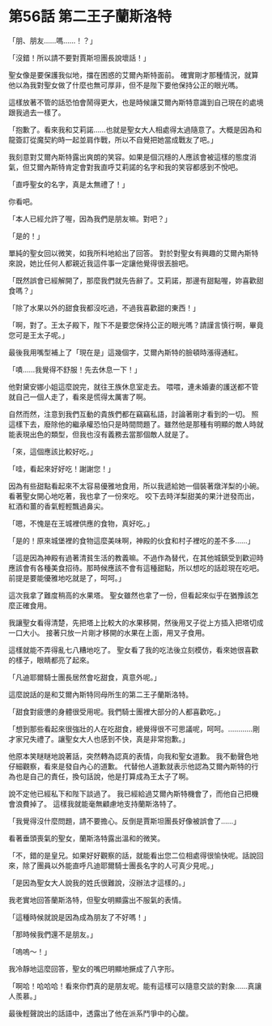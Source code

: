 # 第56話 第二王子蘭斯洛特

「朋、朋友……嗎……！？」

「沒錯！所以請不要對賈斯坦團長說壞話！」

聖女像是要保護我似地，擋在困惑的艾爾內斯特面前。
確實剛才那種情況，就算他以為我對聖女做了什麼也無可厚非，但不是陛下要他保持公正的眼光嗎。

這樣放著不管的話恐怕會鬧得更大，也是時候讓艾爾內斯特意識到自己現在的處境跟我過去一樣了。

「抱歉了。看來我和艾莉諾……也就是聖女大人相處得太過隨意了。大概是因為和龍簽訂從魔契約時一起並肩作戰，所以不自覺把她當成戰友了吧。」

我刻意對艾爾內斯特露出爽朗的笑容。如果是個沉穩的人應該會被這樣的態度消氣，但艾爾內斯特肯定會對我直呼艾莉諾的名字和我的笑容都感到不悅吧。

「直呼聖女的名字，真是太無禮了！」

你看吧。

「本人已經允許了喔，因為我們是朋友嘛。對吧？」

「是的！」

單純的聖女回以微笑，如我所料地給出了回答。
對於對聖女有興趣的艾爾內斯特來說，她比任何人都親近我這件事一定讓他覺得很丟臉吧。

「既然誤會已經解開了，那麼我們就先告辭了。艾莉諾，那邊有甜點喔，妳喜歡甜食嗎？」

「除了水果以外的甜食我都沒吃過，不過我喜歡甜的東西！」

「啊，對了。王太子殿下，陛下不是要您保持公正的眼光嗎？請謹言慎行啊，畢竟您可是王太子呢。」

最後我用嘴型補上了「現在是」這幾個字，艾爾內斯特的臉頓時漲得通紅。

「嘖……我覺得不舒服！先去休息一下！」

他對黛安娜小姐這麼說完，就往王族休息室走去。
喂喂，連未婚妻的護送都不管就自己一個人走了，看來是慌得太厲害了啊。

自然而然，注意到我們互動的貴族們都在竊竊私語，討論著剛才看到的一切。
照這樣下去，廢除他的繼承權恐怕只是時間問題了。雖然他是那種有明顯的敵人時就能表現出色的類型，但我也沒有義務去當那個敵人就是了。

「來，這個應該比較好吃。」

「哇，看起來好好吃！謝謝您！」

因為有些甜點看起來不太容易優雅地食用，所以我遞給她一個裝著燉洋梨的小碗。
看著聖女開心地吃著，我也拿了一份來吃。
咬下去時洋梨甜美的果汁迸發而出，紅酒和薑的香氣輕輕飄過鼻尖。

「嗯，不愧是在王城裡供應的食物，真好吃。」

「是的！原來城堡裡的食物這麼美味啊，神殿的伙食和村子裡吃的差不多……」

「這是因為神殿有過著清貧生活的教義嘛。不過作為替代，在其他城鎮受到歡迎時應該會有各種美食招待。那時候應該不會有這種甜點，所以想吃的話趁現在吃吧。前提是要能優雅地吃就是了，呵呵。」

這次我拿了難度稍高的水果塔。
聖女雖然也拿了一份，但看起來似乎在猶豫該怎麼正確食用。

我讓聖女看得清楚，先把塔上比較大的水果移開，然後用叉子從上方插入把塔切成一口大小。
接著只放一片剛才移開的水果在上面，用叉子食用。

這樣就能不弄得亂七八糟地吃了。
聖女看了我的吃法後立刻模仿，看來她很喜歡的樣子，眼睛都亮了起來。

「凡迪耶爾騎士團長居然會吃甜食，真意外呢。」

這麼說話的是和艾爾內斯特同母所生的第二王子蘭斯洛特。

「甜食對疲憊的身體很受用呢。我們騎士團裡大部分的人都喜歡吃。」

「想到那些看起來很強壯的人在吃甜食，總覺得很不可思議呢，呵呵。…………剛才家兄失禮了。讓聖女大人也感到不快，真是非常抱歉。」

他原本笑瞇瞇地說著話，突然轉為認真的表情，向我和聖女道歉。
我不動聲色地仔細觀察，看來是發自內心的道歉。
代替他人道歉就表示他認為艾爾內斯特的行為也是自己的責任，換句話說，他是打算成為王太子了啊。

說不定他已經私下和陛下談過了。
我已經給過艾爾內斯特機會了，而他自己把機會浪費掉了。
這樣我就能毫無顧慮地支持蘭斯洛特了。

「我覺得沒什麼問題，請不要擔心。反倒是賈斯坦團長好像被誤會了……」

看著垂頭喪氣的聖女，蘭斯洛特露出溫和的微笑。

「不，錯的是皇兄。如果好好觀察的話，就能看出您二位相處得很愉快呢。話說回來，除了團員以外能直呼凡迪耶爾騎士團長名字的人可真少見呢。」

「是因為聖女大人說我的姓氏很難說，沒辦法才這樣的。」

我老實地回答蘭斯洛特，但聖女明顯露出不服氣的表情。

「這種時候就說是因為成為朋友了不好嗎！」

「那時候我們還不是朋友。」

「嗚嗚～！」

我冷靜地這麼回答，聖女的嘴巴明顯地撅成了八字形。

「啊哈！哈哈哈！看來你們真的是朋友呢。能有這樣可以隨意交談的對象……真讓人羨慕。」

最後輕聲說出的話語中，透露出了他在派系鬥爭中的心酸。